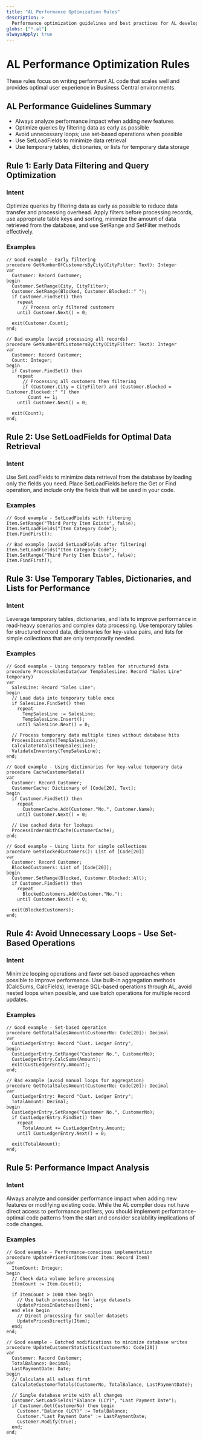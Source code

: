 ```yaml
---
title: "AL Performance Optimization Rules"
description: >
  Performance optimization guidelines and best practices for AL development
globs: ["*.al"]
alwaysApply: true
---
```


# AL Performance Optimization Rules

These rules focus on writing performant AL code that scales well and provides optimal user experience in Business Central environments.

## AL Performance Guidelines Summary
- Always analyze performance impact when adding new features
- Optimize queries by filtering data as early as possible
- Avoid unnecessary loops; use set-based operations when possible
- Use SetLoadFields to minimize data retrieval
- Use temporary tables, dictionaries, or lists for temporary data storage

## Rule 1: Early Data Filtering and Query Optimization

### Intent
Optimize queries by filtering data as early as possible to reduce data transfer and processing overhead. Apply filters before processing records, use appropriate table keys and sorting, minimize the amount of data retrieved from the database, and use SetRange and SetFilter methods effectively.

### Examples

```al
// Good example - Early filtering
procedure GetNumberOfCustomersByCity(CityFilter: Text): Integer
var
  Customer: Record Customer;
begin
  Customer.SetRange(City, CityFilter);
  Customer.SetRange(Blocked, Customer.Blocked::" ");
  if Customer.FindSet() then
    repeat
      // Process only filtered customers
    until Customer.Next() = 0;
    
  exit(Customer.Count);
end;
```

```al
// Bad example (avoid processing all records)
procedure GetNumberOfCustomersByCity(CityFilter: Text): Integer
var
  Customer: Record Customer;
  Count: Integer;
begin
  if Customer.FindSet() then
    repeat
      // Processing all customers then filtering
      if (Customer.City = CityFilter) and (Customer.Blocked = Customer.Blocked::" ") then
        Count += 1;
    until Customer.Next() = 0;
    
  exit(Count);
end;
```

## Rule 2: Use SetLoadFields for Optimal Data Retrieval

### Intent
Use SetLoadFields to minimize data retrieval from the database by loading only the fields you need. Place SetLoadFields before the Get or Find operation, and include only the fields that will be used in your code.

### Examples

```al
// Good example - SetLoadFields with filtering
Item.SetRange("Third Party Item Exists", false);
Item.SetLoadFields("Item Category Code");
Item.FindFirst();
```

```al
// Bad example (avoid SetLoadFields after filtering)
Item.SetLoadFields("Item Category Code");
Item.SetRange("Third Party Item Exists", false);
Item.FindFirst();
```

## Rule 3: Use Temporary Tables, Dictionaries, and Lists for Performance

### Intent
Leverage temporary tables, dictionaries, and lists to improve performance in read-heavy scenarios and complex data processing. Use temporary tables for structured record data, dictionaries for key-value pairs, and lists for simple collections that are only temporarily needed.

### Examples

```al
// Good example - Using temporary tables for structured data
procedure ProcessSalesData(var TempSalesLine: Record "Sales Line" temporary)
var
  SalesLine: Record "Sales Line";
begin
  // Load data into temporary table once
  if SalesLine.FindSet() then
    repeat
      TempSalesLine := SalesLine;
      TempSalesLine.Insert();
    until SalesLine.Next() = 0;
    
  // Process temporary data multiple times without database hits
  ProcessDiscounts(TempSalesLine);
  CalculateTotals(TempSalesLine);
  ValidateInventory(TempSalesLine);
end;
```

```al
// Good example - Using dictionaries for key-value temporary data
procedure CacheCustomerData()
var
  Customer: Record Customer;
  CustomerCache: Dictionary of [Code[20], Text];
begin
  if Customer.FindSet() then
    repeat
      CustomerCache.Add(Customer."No.", Customer.Name);
    until Customer.Next() = 0;
    
  // Use cached data for lookups
  ProcessOrdersWithCache(CustomerCache);
end;
```

```al
// Good example - Using lists for simple collections
procedure GetBlockedCustomers(): List of [Code[20]]
var
  Customer: Record Customer;
  BlockedCustomers: List of [Code[20]];
begin
  Customer.SetRange(Blocked, Customer.Blocked::All);
  if Customer.FindSet() then
    repeat
      BlockedCustomers.Add(Customer."No.");
    until Customer.Next() = 0;
    
  exit(BlockedCustomers);
end;
```

## Rule 4: Avoid Unnecessary Loops - Use Set-Based Operations

### Intent
Minimize looping operations and favor set-based approaches when possible to improve performance. Use built-in aggregation methods (CalcSums, CalcFields), leverage SQL-based operations through AL, avoid nested loops when possible, and use batch operations for multiple record updates.

### Examples

```al
// Good example - Set-based operation
procedure GetTotalSalesAmount(CustomerNo: Code[20]): Decimal
var
  CustLedgerEntry: Record "Cust. Ledger Entry";
begin
  CustLedgerEntry.SetRange("Customer No.", CustomerNo);
  CustLedgerEntry.CalcSums(Amount);
  exit(CustLedgerEntry.Amount);
end;
```

```al
// Bad example (avoid manual loops for aggregation)
procedure GetTotalSalesAmount(CustomerNo: Code[20]): Decimal
var
  CustLedgerEntry: Record "Cust. Ledger Entry";
  TotalAmount: Decimal;
begin
  CustLedgerEntry.SetRange("Customer No.", CustomerNo);
  if CustLedgerEntry.FindSet() then
    repeat
      TotalAmount += CustLedgerEntry.Amount;
    until CustLedgerEntry.Next() = 0;
    
  exit(TotalAmount);
end;
```

## Rule 5: Performance Impact Analysis

### Intent
Always analyze and consider performance impact when adding new features or modifying existing code. While the AL compiler does not have direct access to performance profilers, you should implement performance-optimal code patterns from the start and consider scalability implications of code changes.

### Examples

```al
// Good example - Performance-conscious implementation
procedure UpdatePricesForItems(var Item: Record Item)
var
  ItemCount: Integer;
begin
  // Check data volume before processing
  ItemCount := Item.Count();
  
  if ItemCount > 1000 then begin
    // Use batch processing for large datasets
    UpdatePricesInBatches(Item);
  end else begin
    // Direct processing for smaller datasets
    UpdatePricesDirectly(Item);
  end;
end;
```

```al
// Good example - Batched modifications to minimize database writes
procedure UpdateCustomerStatistics(CustomerNo: Code[20])
var
  Customer: Record Customer;
  TotalBalance: Decimal;
  LastPaymentDate: Date;
begin
  // Calculate all values first
  CalculateCustomerTotals(CustomerNo, TotalBalance, LastPaymentDate);
  
  // Single database write with all changes
  Customer.SetLoadFields("Balance (LCY)", "Last Payment Date");
  if Customer.Get(CustomerNo) then begin
    Customer."Balance (LCY)" := TotalBalance;
    Customer."Last Payment Date" := LastPaymentDate;
    Customer.Modify(true);
  end;
end;
``` 